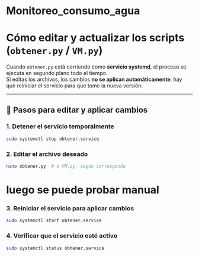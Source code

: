 # Monitoreo_consumo_agua

# Cómo editar y actualizar los scripts (`obtener.py` / `VM.py`)

Cuando `obtener.py` está corriendo como **servicio systemd**, el proceso se ejecuta en segundo plano todo el tiempo.  
Si editas los archivos, los cambios **no se aplican automáticamente**: hay que reiniciar el servicio para que tome la nueva versión.

---

## 🔹 Pasos para editar y aplicar cambios

### 1. Detener el servicio temporalmente

```bash
sudo systemctl stop obtener.service
```

### 2. Editar el archivo deseado
```bash
nano obtener.py  # o VM.py, según corresponda
```

# luego se puede probar manual

### 3. Reiniciar el servicio para aplicar cambios
```bash
sudo systemctl start obtener.service
```

### 4. Verificar que el servicio esté activo
```bash
sudo systemctl status obtener.service
```